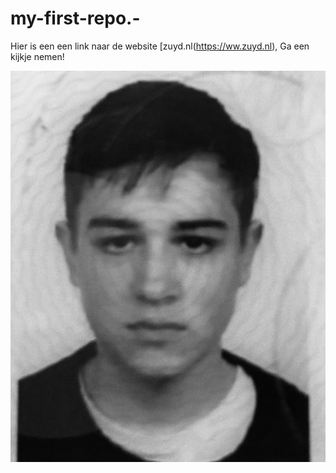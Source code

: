 # my-first-repo.-
Hier is een een link naar de website [zuyd.nl(https://ww.zuyd.nl), Ga een kijkje nemen!

![foto van mezelf](foto.jpg)
